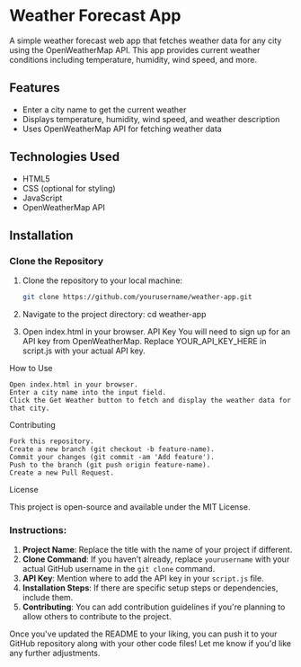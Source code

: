 # Weather Forecast App

A simple weather forecast web app that fetches weather data for any city using the OpenWeatherMap API. This app provides current weather conditions including temperature, humidity, wind speed, and more.

## Features

- Enter a city name to get the current weather
- Displays temperature, humidity, wind speed, and weather description
- Uses OpenWeatherMap API for fetching weather data

## Technologies Used

- HTML5
- CSS (optional for styling)
- JavaScript
- OpenWeatherMap API

## Installation

### Clone the Repository

1. Clone the repository to your local machine:
   ```bash
   git clone https://github.com/yourusername/weather-app.git

2. Navigate to the project directory:
    cd weather-app

3. Open index.html in your browser.
    API Key
    You will need to sign up for an API key from OpenWeatherMap.
    Replace YOUR_API_KEY_HERE in script.js with your actual API key.

How to Use

    Open index.html in your browser.
    Enter a city name into the input field.
    Click the Get Weather button to fetch and display the weather data for that city.

Contributing

    Fork this repository.
    Create a new branch (git checkout -b feature-name).
    Commit your changes (git commit -am 'Add feature').
    Push to the branch (git push origin feature-name).
    Create a new Pull Request.

License

This project is open-source and available under the MIT License.

### Instructions:

1. **Project Name**: Replace the title with the name of your project if different.
2. **Clone Command**: If you haven’t already, replace `yourusername` with your actual GitHub username in the `git clone` command.
3. **API Key**: Mention where to add the API key in your `script.js` file.
4. **Installation Steps**: If there are specific setup steps or dependencies, include them.
5. **Contributing**: You can add contribution guidelines if you're planning to allow others to contribute to the project.

Once you've updated the README to your liking, you can push it to your GitHub repository along with your other code files! Let me know if you'd like any further adjustments.